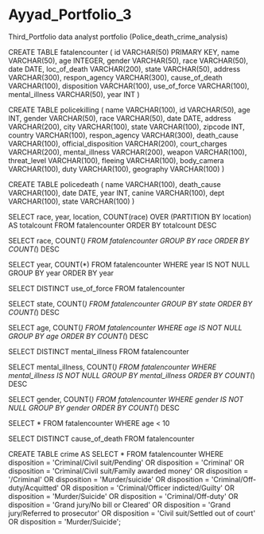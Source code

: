 # Ayyad_Portfolio_3
Third_Portfolio data analyst portfolio (Police_death_crime_analysis)


CREATE TABLE fatalencounter (
	id VARCHAR(50) PRIMARY KEY,
	name VARCHAR(50),
	age INTEGER,
	gender VARCHAR(50),
	race VARCHAR(50),
	date DATE,
	loc_of_death VARCHAR(200),
	state VARCHAR(50),
	address VARCHAR(300),
	respon_agency VARCHAR(300),
	cause_of_death VARCHAR(100),
	disposition VARCHAR(100),
	use_of_force VARCHAR(100),
	mental_illness VARCHAR(50),
	year INT
)


CREATE TABLE policekilling (
	name VARCHAR(100),
	id VARCHAR(50),
	age INT,
	gender VARCHAR(50),
	race VARCHAR(50),
	date DATE,
	address VARCHAR(200),
	city VARCHAR(100),
	state VARCHAR(100),
	zipcode INT,
	country VARCHAR(100),
	respon_agency VARCHAR(300),
	death_cause VARCHAR(100),
	official_disposition VARCHAR(200),
	court_charges VARCHAR(200),
	mental_illness VARCHAR(200),
	weapon VARCHAR(100),
	threat_level VARCHAR(100),
	fleeing VARCHAR(100),
	body_camera VARCHAR(100),
	duty VARCHAR(100),
	geography VARCHAR(100)
)



CREATE TABLE policedeath (
	name VARCHAR(100),
	death_cause VARCHAR(100),
	date DATE,
	year INT,
	canine VARCHAR(100),
	dept VARCHAR(100),
	state VARCHAR(100)
)





SELECT race, year, location, COUNT(race) OVER (PARTITION BY location) AS totalcount
FROM fatalencounter
ORDER BY totalcount DESC

SELECT race, COUNT(*)
FROM fatalencounter
GROUP BY race 
ORDER BY COUNT(*) DESC

SELECT year, COUNT(*)
FROM fatalencounter
WHERE year IS NOT NULL
GROUP BY year 
ORDER BY year 

SELECT DISTINCT use_of_force FROM fatalencounter

SELECT state, COUNT(*)
FROM fatalencounter
GROUP BY state
ORDER BY COUNT(*) DESC

SELECT age, COUNT(*)
FROM fatalencounter
WHERE age IS NOT NULL
GROUP BY age 
ORDER BY COUNT(*) DESC

SELECT DISTINCT mental_illness
FROM fatalencounter

SELECT mental_illness, COUNT(*)
FROM fatalencounter
WHERE mental_illness IS NOT NULL 
GROUP BY mental_illness
ORDER BY COUNT(*) DESC

SELECT gender, COUNT(*)
FROM fatalencounter
WHERE gender IS NOT NULL
GROUP BY gender
ORDER BY COUNT(*) DESC

SELECT * FROM fatalencounter WHERE age < 10

SELECT DISTINCT cause_of_death
FROM fatalencounter

CREATE TABLE crime AS
SELECT * FROM fatalencounter
WHERE disposition = 'Criminal/Civil suit/Pending' 
OR disposition = 'Criminal' 
OR disposition = 'Criminal/Civil suit/Family awarded money' 
OR disposition = '/Criminal'
OR disposition = 'Murder/suicide'
OR disposition = 'Criminal/Off-duty/Acquitted'
OR disposition = 'Criminal/Officer indicted/Guilty'
OR disposition = 'Murder/Suicide'
OR disposition = 'Criminal/Off-duty'
OR disposition = 'Grand jury/No bill or Cleared'
OR disposition = 'Grand jury/Referred to prosecutor'
OR disposition = 'Civil suit/Settled out of court'
OR disposition = 'Murder/Suicide';
















